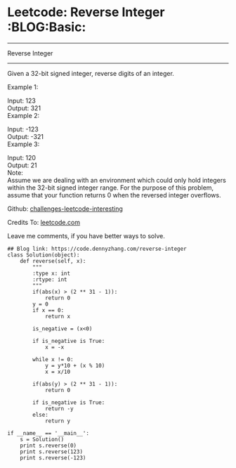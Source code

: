 # Leetcode: Reverse Integer     :BLOG:Basic:


---

Reverse Integer  

---

Given a 32-bit signed integer, reverse digits of an integer.  

Example 1:  

Input: 123  
Output:  321  
Example 2:  

Input: -123  
Output: -321  
Example 3:  

Input: 120  
Output: 21  
Note:  
Assume we are dealing with an environment which could only hold integers within the 32-bit signed integer range. For the purpose of this problem, assume that your function returns 0 when the reversed integer overflows.  

Github: [challenges-leetcode-interesting](https://github.com/DennyZhang/challenges-leetcode-interesting/tree/master/reverse-integer)  

Credits To: [leetcode.com](https://leetcode.com/problems/reverse-integer/description/)  

Leave me comments, if you have better ways to solve.  

    ## Blog link: https://code.dennyzhang.com/reverse-integer
    class Solution(object):
        def reverse(self, x):
            """
            :type x: int
            :rtype: int
            """
            if(abs(x) > (2 ** 31 - 1)):
                return 0
            y = 0
            if x == 0:
                return x
    
            is_negative = (x<0)
    
            if is_negative is True:
                x = -x
    
            while x != 0:
                y = y*10 + (x % 10)
                x = x/10
    
            if(abs(y) > (2 ** 31 - 1)):
                return 0
    
            if is_negative is True:
                return -y
            else:
                return y
    
    if __name__ == '__main__':
        s = Solution()
        print s.reverse(0)
        print s.reverse(123)
        print s.reverse(-123)